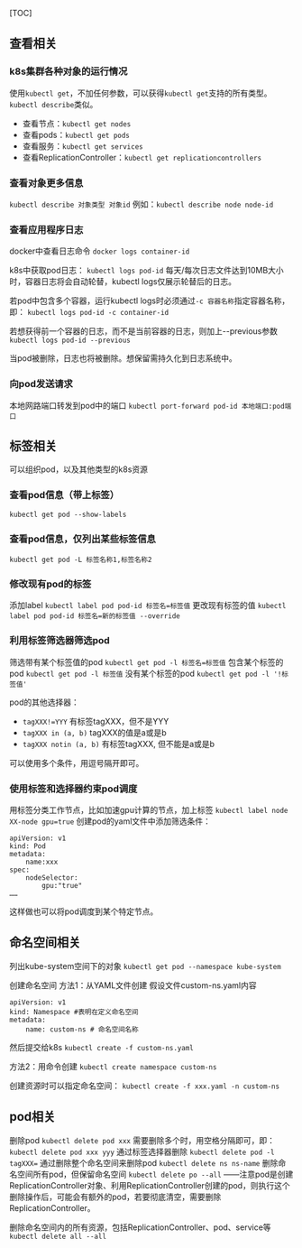 [TOC]

## 查看相关

### k8s集群各种对象的运行情况
使用`kubectl get`，不加任何参数，可以获得`kubectl get`支持的所有类型。`kubectl describe`类似。
- 查看节点：`kubectl get nodes`
- 查看pods：`kubectl get pods`
- 查看服务：`kubectl get services`
- 查看ReplicationController：`kubectl get replicationcontrollers`


### 查看对象更多信息
`kubectl describe 对象类型 对象id`
例如：`kubectl describe node node-id`


### 查看应用程序日志
docker中查看日志命令
`docker logs container-id`

k8s中获取pod日志：
`kubectl logs pod-id`
每天/每次日志文件达到10MB大小时，容器日志将会自动轮替，kubectl logs仅展示轮替后的日志。

若pod中包含多个容器，运行kubectl logs时必须通过`-c 容器名称`指定容器名称，即：
`kubectl logs pod-id -c container-id`

若想获得前一个容器的日志，而不是当前容器的日志，则加上--previous参数
`kubectl logs pod-id --previous`

当pod被删除，日志也将被删除。想保留需持久化到日志系统中。

### 向pod发送请求
本地网路端口转发到pod中的端口
`kubectl port-forward pod-id 本地端口:pod端口`

## 标签相关
可以组织pod，以及其他类型的k8s资源

### 查看pod信息（带上标签）
`kubectl get pod --show-labels`

### 查看pod信息，仅列出某些标签信息
`kubectl get pod -L 标签名称1,标签名称2`

### 修改现有pod的标签
添加label
`kubectl label pod pod-id 标签名=标签值`
更改现有标签的值
`kubectl label pod pod-id 标签名=新的标签值 --override`

### 利用标签筛选器筛选pod
筛选带有某个标签值的pod
`kubectl get pod -l 标签名=标签值`
包含某个标签的pod
`kubectl get pod -l 标签值`
没有某个标签的pod
`kubectl get pod -l '!标签值'`

pod的其他选择器：
- `tagXXX!=YYY` 有标签tagXXX，但不是YYY
- `tagXXX in (a, b)` tagXXX的值是a或是b
- `tagXXX notin (a, b)` 有标签tagXXX, 但不能是a或是b

可以使用多个条件，用逗号隔开即可。

### 使用标签和选择器约束pod调度
用标签分类工作节点，比如加速gpu计算的节点，加上标签
`kubectl label node XX-node gpu=true`
创建pod的yaml文件中添加筛选条件：
```
apiVersion: v1
kind: Pod
metadata:
    name:xxx
spec:
    nodeSelector:
        gpu:"true"
……
```

这样做也可以将pod调度到某个特定节点。

## 命名空间相关
列出kube-system空间下的对象
`kubectl get pod --namespace kube-system`


创建命名空间
方法1：从YAML文件创建
假设文件custom-ns.yaml内容
```
apiVersion: v1
kind: Namespace #表明在定义命名空间
metadata:
    name: custom-ns # 命名空间名称
```
然后提交给k8s
`kubectl create -f custom-ns.yaml`

方法2：用命令创建
`kubectl create namespace custom-ns`

创建资源时可以指定命名空间：
`kubectl create -f xxx.yaml -n custom-ns`

## pod相关
删除pod
`kubectl delete pod xxx`
需要删除多个时，用空格分隔即可，即：
`kubectl delete pod xxx yyy`
通过标签选择器删除
`kubectl delete pod -l tagXXX=`
通过删除整个命名空间来删除pod
`kubectl delete ns ns-name`
删除命名空间所有pod，但保留命名空间
`kubectl delete po --all`
——注意pod是创建ReplicationController对象、利用ReplicationController创建的pod，则执行这个删除操作后，可能会有额外的pod，若要彻底清空，需要删除ReplicationController。

删除命名空间内的所有资源，包括ReplicationController、pod、service等
`kubectl delete all --all`

